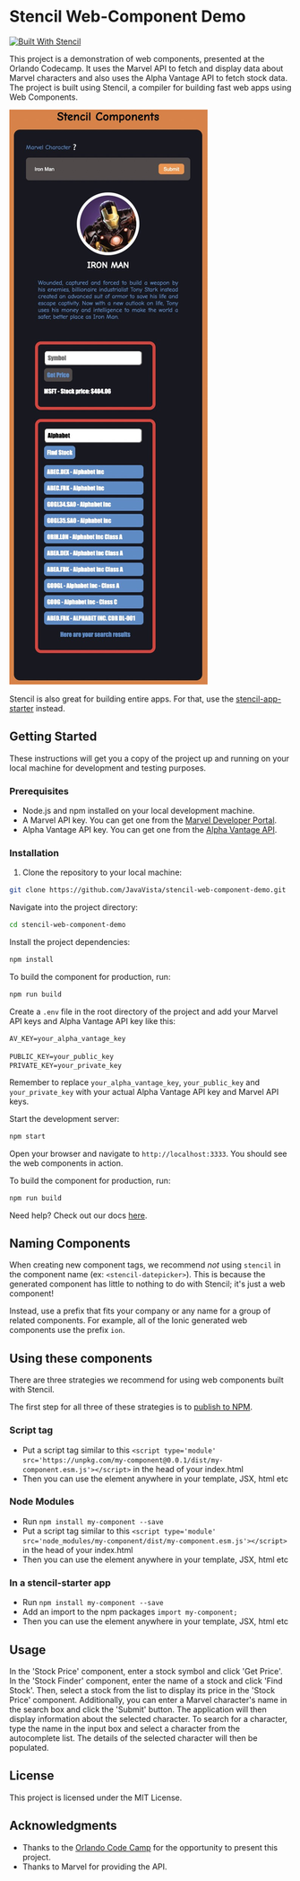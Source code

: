 # Stencil Web-Component Demo

[![Built With Stencil](https://img.shields.io/badge/-Built%20With%20Stencil-16161d.svg?logo=data%3Aimage%2Fsvg%2Bxml%3Bbase64%2CPD94bWwgdmVyc2lvbj0iMS4wIiBlbmNvZGluZz0idXRmLTgiPz4KPCEtLSBHZW5lcmF0b3I6IEFkb2JlIElsbHVzdHJhdG9yIDE5LjIuMSwgU1ZHIEV4cG9ydCBQbHVnLUluIC4gU1ZHIFZlcnNpb246IDYuMDAgQnVpbGQgMCkgIC0tPgo8c3ZnIHZlcnNpb249IjEuMSIgaWQ9IkxheWVyXzEiIHhtbG5zPSJodHRwOi8vd3d3LnczLm9yZy8yMDAwL3N2ZyIgeG1sbnM6eGxpbms9Imh0dHA6Ly93d3cudzMub3JnLzE5OTkveGxpbmsiIHg9IjBweCIgeT0iMHB4IgoJIHZpZXdCb3g9IjAgMCA1MTIgNTEyIiBzdHlsZT0iZW5hYmxlLWJhY2tncm91bmQ6bmV3IDAgMCA1MTIgNTEyOyIgeG1sOnNwYWNlPSJwcmVzZXJ2ZSI%2BCjxzdHlsZSB0eXBlPSJ0ZXh0L2NzcyI%2BCgkuc3Qwe2ZpbGw6I0ZGRkZGRjt9Cjwvc3R5bGU%2BCjxwYXRoIGNsYXNzPSJzdDAiIGQ9Ik00MjQuNywzNzMuOWMwLDM3LjYtNTUuMSw2OC42LTkyLjcsNjguNkgxODAuNGMtMzcuOSwwLTkyLjctMzAuNy05Mi43LTY4LjZ2LTMuNmgzMzYuOVYzNzMuOXoiLz4KPHBhdGggY2xhc3M9InN0MCIgZD0iTTQyNC43LDI5Mi4xSDE4MC40Yy0zNy42LDAtOTIuNy0zMS05Mi43LTY4LjZ2LTMuNkgzMzJjMzcuNiwwLDkyLjcsMzEsOTIuNyw2OC42VjI5Mi4xeiIvPgo8cGF0aCBjbGFzcz0ic3QwIiBkPSJNNDI0LjcsMTQxLjdIODcuN3YtMy42YzAtMzcuNiw1NC44LTY4LjYsOTIuNy02OC42SDMzMmMzNy45LDAsOTIuNywzMC43LDkyLjcsNjguNlYxNDEuN3oiLz4KPC9zdmc%2BCg%3D%3D&colorA=16161d&style=flat-square)](https://stenciljs.com)

This project is a demonstration of web components, presented at the Orlando Codecamp. It uses the Marvel API to fetch and display data about Marvel characters and also uses the Alpha Vantage API to fetch stock data. The project is built using Stencil, a compiler for building fast web apps using Web Components.

![Web Components](/stencil-web-components-demo.jpg)

Stencil is also great for building entire apps. For that, use the [stencil-app-starter](https://github.com/stencil-community/stencil-app-starter) instead.

## Getting Started

These instructions will get you a copy of the project up and running on your local machine for development and testing purposes.

### Prerequisites

- Node.js and npm installed on your local development machine.
- A Marvel API key. You can get one from the [Marvel Developer Portal](https://developer.marvel.com/).
- Alpha Vantage API key. You can get one from the [Alpha Vantage API](https://www.alphavantage.co/).

### Installation

1. Clone the repository to your local machine:

```sh
git clone https://github.com/JavaVista/stencil-web-component-demo.git
```

Navigate into the project directory:

```bash
cd stencil-web-component-demo
```

Install the project dependencies:

```bash
npm install
```

To build the component for production, run:

```bash
npm run build
```

Create a `.env` file in the root directory of the project and add your Marvel API keys and Alpha Vantage API key like this:

```env
AV_KEY=your_alpha_vantage_key

PUBLIC_KEY=your_public_key
PRIVATE_KEY=your_private_key
```

Remember to replace `your_alpha_vantage_key`, `your_public_key` and `your_private_key` with your actual Alpha Vantage API key and Marvel API keys.

Start the development server:

```bash
npm start
```

Open your browser and navigate to `http://localhost:3333`. You should see the web components in action.

To build the component for production, run:

```bash
npm run build
```

Need help? Check out our docs [here](https://stenciljs.com/docs/my-first-component).

## Naming Components

When creating new component tags, we recommend _not_ using `stencil` in the component name (ex: `<stencil-datepicker>`). This is because the generated component has little to nothing to do with Stencil; it's just a web component!

Instead, use a prefix that fits your company or any name for a group of related components. For example, all of the Ionic generated web components use the prefix `ion`.

## Using these components

There are three strategies we recommend for using web components built with Stencil.

The first step for all three of these strategies is to [publish to NPM](https://docs.npmjs.com/getting-started/publishing-npm-packages).

### Script tag

- Put a script tag similar to this `<script type='module' src='https://unpkg.com/my-component@0.0.1/dist/my-component.esm.js'></script>` in the head of your index.html
- Then you can use the element anywhere in your template, JSX, html etc

### Node Modules

- Run `npm install my-component --save`
- Put a script tag similar to this `<script type='module' src='node_modules/my-component/dist/my-component.esm.js'></script>` in the head of your index.html
- Then you can use the element anywhere in your template, JSX, html etc

### In a stencil-starter app

- Run `npm install my-component --save`
- Add an import to the npm packages `import my-component;`
- Then you can use the element anywhere in your template, JSX, html etc

## Usage

In the 'Stock Price' component, enter a stock symbol and click 'Get Price'. In the 'Stock Finder' component, enter the name of a stock and click 'Find Stock'. Then, select a stock from the list to display its price in the 'Stock Price' component. Additionally, you can enter a Marvel character's name in the search box and click the 'Submit' button. The application will then display information about the selected character. To search for a character, type the name in the input box and select a character from the autocomplete list. The details of the selected character will then be populated.

## License

This project is licensed under the MIT License.

## Acknowledgments

- Thanks to the [Orlando Code Camp](https://orlandocodecamp.com/) for the opportunity to present this project.
- Thanks to Marvel for providing the API.
